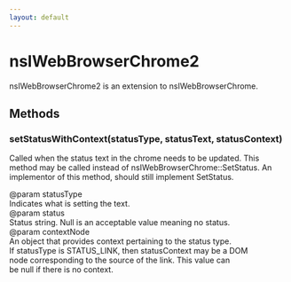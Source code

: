 ```yaml
---
layout: default
---
```


# nsIWebBrowserChrome2 #
  
nsIWebBrowserChrome2 is an extension to nsIWebBrowserChrome.  
  

## Methods ##

### setStatusWithContext(statusType, statusText, statusContext) ###
  
Called when the status text in the chrome needs to be updated.  This  
method may be called instead of nsIWebBrowserChrome::SetStatus.  An  
implementor of this method, should still implement SetStatus.  
  
@param statusType  
       Indicates what is setting the text.  
@param status  
       Status string.  Null is an acceptable value meaning no status.  
@param contextNode   
       An object that provides context pertaining to the status type.  
       If statusType is STATUS_LINK, then statusContext may be a DOM  
       node corresponding to the source of the link.  This value can  
       be null if there is no context.  
  
